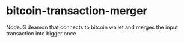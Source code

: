 # bitcoin-transaction-merger
NodeJS deamon that connects to bitcoin wallet and merges the input transaction into bigger once
